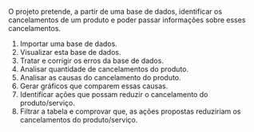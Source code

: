 O projeto pretende, a partir de uma base de dados, identificar os cancelamentos de um produto e poder passar informações sobre esses cancelamentos.


1) Importar uma base de dados.
2) Visualizar esta base de dados.
3) Tratar e corrigir os erros da base de dados.
4) Analisar quantidade de cancelamentos do produto.
5) Analisar as causas do cancelamento do produto.
6) Gerar gráficos que comparem essas causas.
7) Identificar ações que possam reduzir o cancelamento do produto/serviço.
8) Filtrar a tabela e comprovar que, as ações propostas reduziriam os cancelamentos do produto/serviço.
